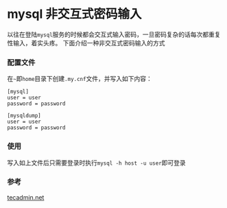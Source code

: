 # mysql 非交互式密码输入

以往在登陆`mysql`服务的时候都会交互式输入密码，一旦密码复杂的话每次都重复性输入，着实头疼。
下面介绍一种非交互式密码输入的方式

### 配置文件

在`~`即`home`目录下创建`.my.cnf`文件，并写入如下内容：

```
[mysql]
user = user
password = password

[mysqldump]
user = user
password = password
```

### 使用

写入如上文件后只需要登录时执行`mysql -h host -u user`即可登录


### 参考

[tecadmin.net](https://tecadmin.net/mysql-commands-without-password-prompt/#:~:text=First%20commands%20will%20allow%20you%20login%20to%20mysql,any%20shell%20script%20or%20schedule%20crontab%20for%20backup.)

